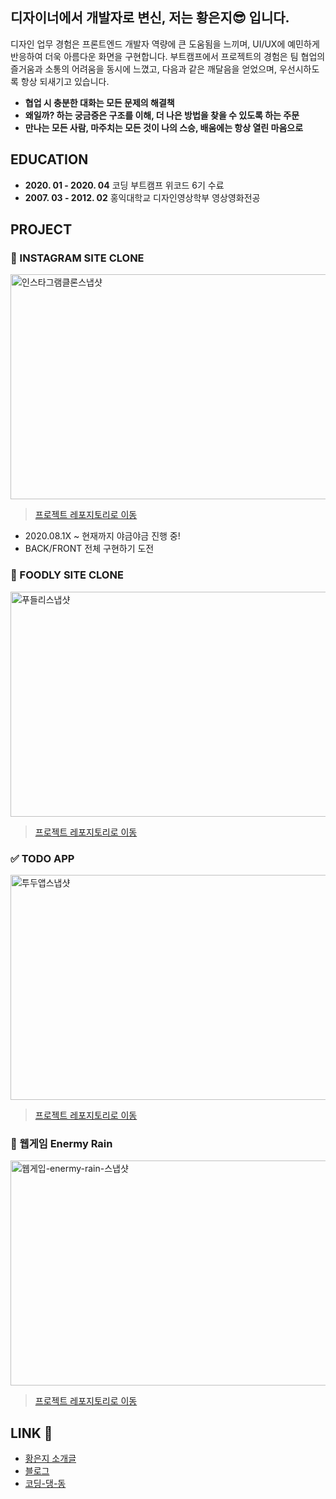 
## 디자이너에서 개발자로 변신, 저는 황은지😎 입니다.
 디자인 업무 경험은 프론트엔드 개발자 역량에 큰 도움됨을 느끼며, UI/UX에 예민하게 반응하여 더욱 아름다운 화면을 구현합니다.
 부트캠프에서 프로젝트의 경험은 팀 협업의 즐거움과 소통의 어려움을 동시에 느꼈고, 다음과 같은 깨달음을 얻었으며, 우선시하도록 항상 되새기고 있습니다.
 
- **협업 시 충분한 대화는 모든 문제의 해결책**
- **왜일까? 하는 궁금증은 구조를 이해, 더 나은 방법을 찾을 수 있도록 하는 주문**
- **만나는 모든 사람, 마주치는 모든 것이 나의 스승, 배움에는 항상 열린 마음으로**

## EDUCATION
- **2020. 01 - 2020. 04** 코딩 부트캠프 위코드 6기 수료
- **2007. 03 - 2012. 02** 홍익대학교 디자인영상학부 영상영화전공

## PROJECT
### 🍄 INSTAGRAM SITE CLONE
[<img src=https://i.ibb.co/pPwZRZ9/instagram-snap.jpg width='640' height='360' alt='인스타그램클론스냅샷'/>](https://github.com/zu-hwang/egg-sns)

>[프로젝트 레포지토리로 이동](https://github.com/zu-hwang/egg-sns)

- 2020.08.1X ~ 현재까지 야금야금 진행 중!
- BACK/FRONT 전체 구현하기 도전

### 🍎 FOODLY SITE CLONE
[<img src=https://i.ibb.co/pZtFn7L/fooldy-snap.png width='640' height='360' alt='푸들리스냅샷'/>](https://www.youtube.com/watch?v=WgV93p_1jgE)
>[프로젝트 레포지토리로 이동](https://github.com/zu-hwang/foodly-frontend)

### ✅ TODO APP
[<img src=https://i.ibb.co/Lpy1fR1/todoapp-snap.jpg width='640' height='360' alt='투두앱스냅샷'/>](https://www.youtube.com/watch?v=d5b1e-SiqRo)
>[프로젝트 레포지토리로 이동](https://github.com/zu-hwang/react-redux-todoapp)

### 👾 웹게임 Enermy Rain
[<img src=https://i.ibb.co/R4TVcCG/enemyrain-snap.jpg width='640' height='360' alt='웹게입-enermy-rain-스냅샷'/>](https://www.youtube.com/watch?v=Bz_APoPIplI)
>[프로젝트 레포지토리로 이동](https://github.com/zu-hwang/enermyrain)

## LINK 🔗 
- [황은지 소개글](http://bitly.kr/hwangeunji)
- [블로그](https://velog.io/@hwang-eunji)
- [코딩-댕-동](http://bitly.kr/codingdangdong)

